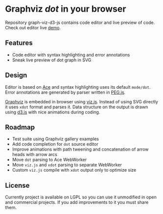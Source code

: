 Graphviz *dot* in your browser
==============================
Repository graph-viz-d3-js contains code editor and live preview of code.
Check out editor live [demo](http://mstefaniuk.github.io/graph-viz-d3-js/demo/index.html).

Features
--------
* Code editor with syntax highlighting and error annotations
* Sneak live preview of dot graph in SVG

Design
------
Editor is based on [Ace](https://github.com/ajaxorg/ace) and syntax highlighting uses its default `mode/dot`.
Error annotations are generated by parser written in [PEG.js](https://github.com/dmajda/pegjs).

[Graphviz](http://graphviz.org) is embedded in browser using [viz.js](https://github.com/mdaines/viz.js).
Instead of using SVG directly it uses `xdot` format and parses it. Data structure on the output is drawn using
[d3.js](https://github.com/mbostock/d3) with nice animations during coding.

Roadmap
-------
* Test suite using Graphviz gallery examples
* Add code completion for `dot` source editor
* Improve animations with path tweening and concatenation of arrow heads with arrow arcs
* Move `dot` parsing to Ace WebWorker
* Move `viz.js` and `xdot` parsing to separate WebWorker
* Custom `viz.js` compile with `xdot` output only to optimize size

License
-------
Currently project is available on LGPL so you can use it unmodified in open and commercial projects. If you add improvements
to it you must share them.
